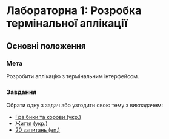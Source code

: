 # Лабораторна 1: Розробка термінальної аплікації

## Основні положення

### Мета
Розробити аплікацію з термінальним інтерфейсом.

### Завдання
Обрати одну з задач або узгодити свою тему з викладачем:
- [Гра бики та корови (укр.)](https://uk.wikipedia.org/wiki/%D0%91%D0%B8%D0%BA%D0%B8_%D1%82%D0%B0_%D0%BA%D0%BE%D1%80%D0%BE%D0%B2%D0%B8)
- [Життя (укр.)](https://uk.wikipedia.org/wiki/%D0%96%D0%B8%D1%82%D1%82%D1%8F_%28%D0%B3%D1%80%D0%B0%29)
- [20 запитань (en.)](https://en.wikipedia.org/wiki/20Q)
